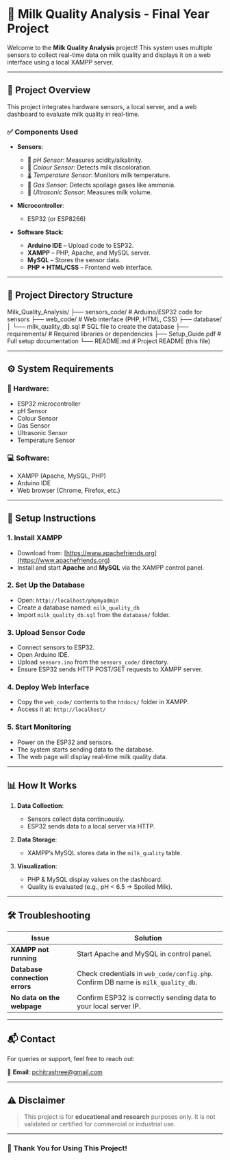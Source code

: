 # 🥛 Milk Quality Analysis - Final Year Project

Welcome to the **Milk Quality Analysis** project! This system uses multiple sensors to collect real-time data on milk quality and displays it on a web interface using a local XAMPP server.

---

## 📌 Project Overview

This project integrates hardware sensors, a local server, and a web dashboard to evaluate milk quality in real-time.

### ✅ Components Used

- **Sensors**:
  - 🧪 *pH Sensor*: Measures acidity/alkalinity.
  - 🎨 *Colour Sensor*: Detects milk discoloration.
  - 🌡️ *Temperature Sensor*: Monitors milk temperature.
  - 💨 *Gas Sensor*: Detects spoilage gases like ammonia.
  - 📏 *Ultrasonic Sensor*: Measures milk volume.

- **Microcontroller**:
  - ESP32 (or ESP8266)

- **Software Stack**:
  - **Arduino IDE** – Upload code to ESP32.
  - **XAMPP** – PHP, Apache, and MySQL server.
  - **MySQL** – Stores the sensor data.
  - **PHP + HTML/CSS** – Frontend web interface.

---

## 📁 Project Directory Structure

Milk_Quality_Analysis/
├── sensors_code/ # Arduino/ESP32 code for sensors
├── web_code/ # Web interface (PHP, HTML, CSS)
├── database/
│ └── milk_quality_db.sql # SQL file to create the database
├── requirements/ # Required libraries or dependencies
├── Setup_Guide.pdf # Full setup documentation
└── README.md # Project README (this file)

---

## ⚙️ System Requirements

### 🔧 Hardware:
- ESP32 microcontroller
- pH Sensor
- Colour Sensor
- Gas Sensor
- Ultrasonic Sensor
- Temperature Sensor

### 💻 Software:
- XAMPP (Apache, MySQL, PHP)
- Arduino IDE
- Web browser (Chrome, Firefox, etc.)

---

## 🚀 Setup Instructions

### 1. Install XAMPP
- Download from: [https://www.apachefriends.org](https://www.apachefriends.org)
- Install and start **Apache** and **MySQL** via the XAMPP control panel.

### 2. Set Up the Database
- Open: `http://localhost/phpmyadmin`
- Create a database named: `milk_quality_db`
- Import `milk_quality_db.sql` from the `database/` folder.

### 3. Upload Sensor Code
- Connect sensors to ESP32.
- Open Arduino IDE.
- Upload `sensors.ino` from the `sensors_code/` directory.
- Ensure ESP32 sends HTTP POST/GET requests to XAMPP server.

### 4. Deploy Web Interface
- Copy the `web_code/` contents to the `htdocs/` folder in XAMPP.
- Access it at: `http://localhost/`

### 5. Start Monitoring
- Power on the ESP32 and sensors.
- The system starts sending data to the database.
- The web page will display real-time milk quality data.

---

## 📊 How It Works

1. **Data Collection**:
   - Sensors collect data continuously.
   - ESP32 sends data to a local server via HTTP.

2. **Data Storage**:
   - XAMPP’s MySQL stores data in the `milk_quality` table.

3. **Visualization**:
   - PHP & MySQL display values on the dashboard.
   - Quality is evaluated (e.g., pH < 6.5 → Spoiled Milk).

---

## 🛠️ Troubleshooting

| Issue | Solution |
|-------|----------|
| **XAMPP not running** | Start Apache and MySQL in control panel. |
| **Database connection errors** | Check credentials in `web_code/config.php`. Confirm DB name is `milk_quality_db`. |
| **No data on the webpage** | Confirm ESP32 is correctly sending data to your local server IP. |

---

## 📬 Contact

For queries or support, feel free to reach out:

📧 **Email**: [pchitrashree@gmail.com](mailto:pchitrashree@gmail.com)

---

## ⚠️ Disclaimer

> This project is for **educational and research** purposes only. It is not validated or certified for commercial or industrial use.

---

### 🙏 Thank You for Using This Project!
